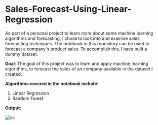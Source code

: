 # Sales-Forecast-Using-Linear-Regression
As part of a personal project to learn more about some machine learning algorithms and forecasting, I chose to look into and examine sales forecasting techniques. The notebook in this repository can be used to forecast a company's product sales. To accomplish this, I have built a dummy dataset.

**Goal**: The goal of this project was to learn and apply machine learning algorithms, to forecast the sales of an company available in the dataset I created.

**Algorithms covered in the notebook include:**

  1. Linear Regression
  2. Random Forest

**Output:**

![ss](https://user-images.githubusercontent.com/119834836/219745943-0ec8f322-b0c3-4bdd-b3e6-4f2d26c12ba8.jpg)
